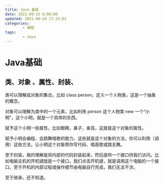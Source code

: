 ```yaml
---
title: Java 基础
date: 2021-09-23 8:00:00
updated: 2021-09-24 17:33:03
categories:
        - 编程
tags:
        - Java
---
```



# Java基础

## 类、对象 、属性、封装、

类可以理解成对象的集合。比如 class person，定义一个人物类，这是一个抽象的概念。

对象可以理解为类中的一个元素，比如利用 person 这个人物类 new 一个“小明”，这个小明，就是一个具体的东西。

赋予这个小明一些属性，比如眼睛，鼻子，身高，这就是这个对象的属性。

赋予小明会编程、会跳舞唱歌的能力，这些就是这个对象的方法，你可以利用（调用）这些方法，让小明这个对象帮你写代码、唱首歌或跳支舞。

至于封装，我的理解是将内部的代码封装起来，然后提供一个接口供我们访问。比如电脑主机的开机键就是一个接口，我们点击开机键，就是调用这个电脑的一个接口，至于开机的内部过程或操作细节由电脑自行完成，我们无法干涉。

至于继承，还不知道。 